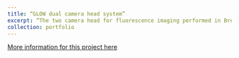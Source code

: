 ```yaml
---
title: “GLOW dual camera head system”
excerpt: “The two camera head for fluorescence imaging performed in Breast Conserving Surgery for tumour resection guidance<br/><img src='/images/IMG_1913.JPG'>"
collection: portfolio
---
```


[More information for this project here](https://wwwf.imperial.ac.uk/blog/ighi/2019/12/18/5-innovative-pieces-of-healthcare-tech-we-learned-about-this-christmas/)

